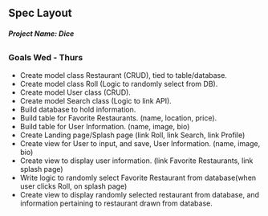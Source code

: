 ## Spec Layout
##### Project Name: Dice


##
### Goals Wed - Thurs

* Create model class Restaurant (CRUD), tied to table/database.
* Create model class Roll (Logic to randomly select from DB).
* Create model User class (CRUD).
* Create model Search class (Logic to link API).
* Build database to hold information.
* Build table for Favorite Restaurants. (name, location, price).
* Build table for User Information. (name, image, bio)
* Create Landing page/Splash page (link Roll, link Search, link Profile)
* Create view for User to input, and save, User Information. (name, image, bio)
* Create view to display user information. (link Favorite Restaurants, link splash page)
* Write logic to randomly select Favorite Restaurant from database(when user clicks Roll, on splash page)
* Create view to display randomly selected restaurant from database, and information pertaining to restaurant drawn from database.
